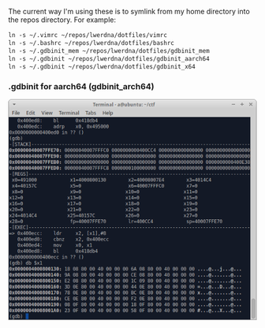 The current way I'm using these is to symlink from my home directory into the repos directory. For example:
```
ln -s ~/.vimrc ~/repos/lwerdna/dotfiles/vimrc
ln -s ~/.bashrc ~/repos/lwerdna/dotfiles/bashrc
ln -s ~/.gdbinit_mem ~/repos/lwerdna/dotfiles/gdbinit_mem
ln -s ~/.gdbinit ~/repos/lwerdna/dotfiles/gdbinit_aarch64
ln -s ~/.gdbinit ~/repos/lwerdna/dotfiles/gdbinit_x64
```
### .gdbinit for aarch64 (gdbinit_arch64)
![screenshot](misc/screenshot_gdbinit_aarch64.png?raw=true "screenshot")
